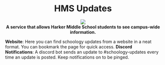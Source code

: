<h1 align="center">HMS Updates</h1>

<p align="center">
  <a href="https://discord.com/invite/CJAXbAQEFv">
    <img src="https://img.shields.io/discord/771750717492297769?color=blue&label=discord"><br>
  </a>
  <b>A service that allows Harker Middle School students to see campus-wide information.</b>  
</p>

**Website**: 
Here you can find schoology updates from a website in a neat format. You can bookmark the page for quick access.
**Discord Notifications**: 
A discord bot sends an update to #schoology-updates every time an update is posted. Keep notifications on to be pinged.
